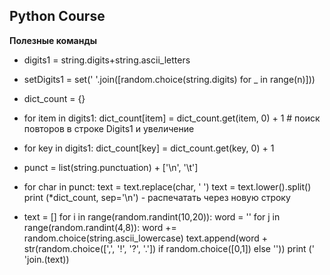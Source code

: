 ## Python Course

**Полезные команды**
- digits1 = string.digits+string.ascii_letters
- setDigits1 = set(' '.join([random.choice(string.digits) for _ in range(n)]))
- dict_count = {}
- for item in digits1:
    dict_count[item] = dict_count.get(item, 0) + 1 # поиск повторов в строке Digits1 и увеличение 
- for key in digits1:
    dict_count[key] = dict_count.get(key, 0) + 1
 
- punct = list(string.punctuation) + ['\n', '\t']
- for char in punct:
    text = text.replace(char, ' ')
text = text.lower().split()
print (*dict_count, sep='\n') - распечатать через новую строку

- text = [] 
for i in range(random.randint(10,20)):
    word = ''
    for j in range(random.randint(4,8)):
        word += random.choice(string.ascii_lowercase)
    text.append(word + str(random.choice([',', '!', '?', '.'])
                        if random.choice([0,1]) else ''))
print (' 'join.(text))
